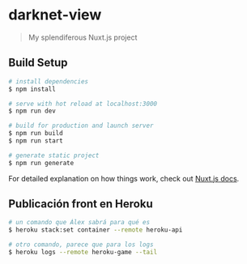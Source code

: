 # darknet-view

> My splendiferous Nuxt.js project

## Build Setup

```bash
# install dependencies
$ npm install

# serve with hot reload at localhost:3000
$ npm run dev

# build for production and launch server
$ npm run build
$ npm run start

# generate static project
$ npm run generate
```

For detailed explanation on how things work, check out [Nuxt.js docs](https://nuxtjs.org).

## Publicación front en Heroku

```bash
# un comando que Álex sabrá para qué es
$ heroku stack:set container --remote heroku-api 

# otro comando, parece que para los logs
$ heroku logs --remote heroku-game --tail
```
